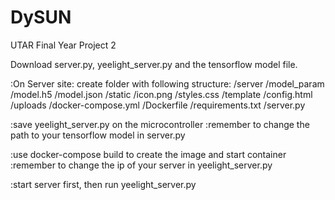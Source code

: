 # DySUN
UTAR Final Year Project 2

Download server.py, yeelight_server.py and the tensorflow model file.

:On Server site:
create folder with following structure:
/server
  /model_param
    /model.h5
    /model.json
  /static
    /icon.png
    /styles.css
  /template
    /config.html
  /uploads
  /docker-compose.yml
  /Dockerfile
  /requirements.txt
  /server.py

:save yeelight_server.py on the microcontroller
  :remember to change the path to your tensorflow model in server.py

:use docker-compose build to create the image and start container
  :remember to change the ip of your server in yeelight_server.py

:start server first, then run yeelight_server.py


